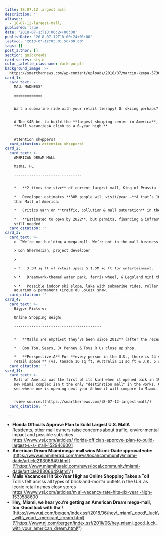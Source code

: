 ```yaml
---
title: 18.07.12 largest mall
description: ''
aliases:
  - 18-07-12-largest-mall/
published: true
date: '2018-07-12T10:00:24+00:00'
publishDate: '2018-07-12T10:00:24+00:00'
lastmod: '2018-07-12T03:01:56+00:00'
tags: []
post_author: []
section: quickreads
card_series: style
color_palette_classname: dark-purple
background_image: >-
  https://smarthernews.com/wp-content/uploads/2018/07/marcin-kempa-573656-unsplash-scaled.jpg
card_1:
  card_text: >-
    MALL MADNESS?

    =============


    Want a submarine ride with your retail therapy? Or skiing perhaps?


    A The $4B bet to build the **largest shopping center in America**, even as
    **mall vacanciesA climb to a 6-year high.**


    Attention shoppers!
  card_citation: Attention shoppers!
card_2:
  card_text: >-
    AMERICAN DREAM MALL  

    Miami, FL

    -------------------------------


    *   **2 times the size** of current largest mall, King of Prussia in PA.

    *   Developer estimates **30M people will visit/year –**A that’s 10M less
    than Mall of America.

    *   Critics warn on **traffic, pollution & mall saturation** in the area.

    *   **Estimated to open by 2022**, but permits, financing & infrastructure
    still needed.
  card_citation: ''
card_3:
  card_text: >-
    > _“We’re not building a mega-mall. We’re not in the mall business.”_  

    > Don Ghermezian, project developer

    > 

    > *   3.5M sq ft of retail space & 1.5M sq ft for entertainment.

    > *   Dreamwork-themed water park, ferris wheel, & Legoland mini theme park.

    > *   Possible indoor ski slope, lake with submarine rides, roller coaster,
    aquarium & permanent Cirque du Soleil show.
  card_citation: ''
card_4:
  card_text: >-
    Bigger Picture:  

    Online Shopping Weighs

    ----------------------------------------


    *   **Malls are emptiest they’ve been since 2012** (after the recession).

    *   Bon Ton, Sears, JC Penney & Toys R Us close up shop.

    *   **Perspective:A** For **every person in the U.S., there is 24 sq ft of
    retail space.** (vs. Canada 16 sq ft, Australia 11 sq ft & U.K. 5 sq ft)
  card_citation: ''
card_10:
  card_text: >-
    Mall of America was the first of its kind when it opened back in 1992. This
    new Miami complex isn't the only "destination mall" in the works. Click to
    see where one is opening next year & how it will compare to Miami.


    [view sources](https://smarthernews.com/18-07-12-largest-mall/)
  card_citation: ''

---
```

*   **Florida Officials Approve Plan to Build Largest U.S. MallA**  
    Residents, other mall owners raise concerns about traffic, environmental impact and possible subsidies  
    [https://www.wsj.com/articles/ florida-officials-approve- plan-to-build-largest-u-s- mall-1529406001](\"https://www.wsj.com/articles/)
*   **American Dream Miami mega-mall wins Miami-Dade approval vote:**  
    [https://www.miamiherald.com/news/local/community/miami-dade/article211306649.html](\"https://www.miamiherald.com/news/local/community/miami-dade/article211306649.html\")
*   **Malls Vacancies Hit Six-Year High as Online Shopping Takes a Toll**  
    Toll is felt across all types of brick-and-mortar outlets in the U.S. as iconic retail names close stores  
    [https://www.wsj.com/articles/m all-vacancy-rate-hits-six-year -high-1530588600](\"https://www.wsj.com/articles/m)
*   **Hey, Miami, we hear you’re getting an American Dream mega-mall, too. Good luck with that!**  
    [https://www.nj.com/bergen/index.ssf/2018/06/hey\_miami\_good\_luck\_with\_your\_american\_dream.html](\"https://www.nj.com/bergen/index.ssf/2018/06/hey_miami_good_luck_with_your_american_dream.html\")